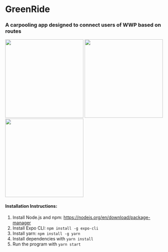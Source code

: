 # GreenRide

### A carpooling app designed to connect users of WWP based on routes 

<img src="https://github.com/arunjo5/GreenRide/assets/136642643/bef8bc82-c4a0-4932-ab6b-b9d98cbfb359" width="250"/>
<img src="https://github.com/arunjo5/GreenRide/assets/136642643/5c11f1f8-0dd3-40e7-b26e-85135dbcc2f2" width="250"/>
<img src="https://github.com/arunjo5/GreenRide/assets/136642643/1b463014-4aa4-4733-961a-7ecab282ce10" width="250"/>

#### Installation Instructions:
1) Install Node.js and npm: https://nodejs.org/en/download/package-manager
2) Install Expo CLI: `npm install -g expo-cli`
3) Install yarn: `npm install -g yarn`
4) Install dependencies with `yarn install`
5) Run the program with `yarn start`